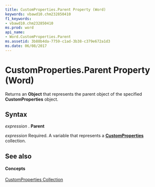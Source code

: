 ```yaml
---
title: CustomProperties.Parent Property (Word)
keywords: vbawd10.chm232850410
f1_keywords:
- vbawd10.chm232850410
ms.prod: word
api_name:
- Word.CustomProperties.Parent
ms.assetid: 3b88b4da-7759-c1ad-3b38-c379e672a1d3
ms.date: 06/08/2017
---
```



# CustomProperties.Parent Property (Word)

Returns an  **Object** that represents the parent object of the specified **CustomProperties** object.


## Syntax

 _expression_ . **Parent**

 _expression_ Required. A variable that represents a **[CustomProperties](Word.CustomProperties.md)** collection.


## See also


#### Concepts


[CustomProperties Collection](Word.CustomProperties.md)

